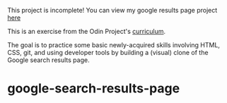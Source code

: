 This project is incomplete!
You can view my google results page project [here ](https://m-benoit.github.io/google-search-results-page/)

This is an exercise from the Odin Project's [curriculum](http://www.theodinproject.com/web-development-101/html-css).

The goal is to practice some basic newly-acquired skills involving HTML, CSS, git, and using developer tools by building a (visual) clone of the Google search results page.
# google-search-results-page
